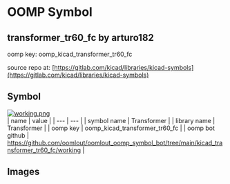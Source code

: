 # OOMP Symbol  
## transformer_tr60_fc  by arturo182  
  
oomp key: oomp_kicad_transformer_tr60_fc  
  
source repo at: [https://gitlab.com/kicad/libraries/kicad-symbols](https://gitlab.com/kicad/libraries/kicad-symbols)  
## Symbol  
  
[![working.png](working_600.png)](working.png)  
| name | value | 
| --- | --- | 
| symbol name | Transformer | 
| library name | Transformer | 
| oomp key | oomp_kicad_transformer_tr60_fc | 
| oomp bot github | https://github.com/oomlout/oomlout_oomp_symbol_bot/tree/main/kicad_transformer_tr60_fc/working | 
## Images  
